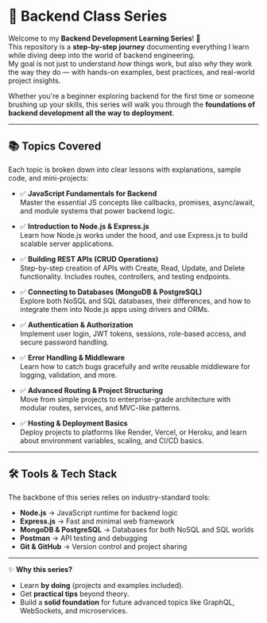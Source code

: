 # 🚀 Backend Class Series

Welcome to my **Backend Development Learning Series**! 🎯  
This repository is a **step-by-step journey** documenting everything I learn while diving deep into the world of backend engineering.  
My goal is not just to understand *how* things work, but also *why* they work the way they do — with hands-on examples, best practices, and real-world project insights.  

Whether you're a beginner exploring backend for the first time or someone brushing up your skills, this series will walk you through the **foundations of backend development all the way to deployment**.  

---

## 📚 Topics Covered  

Each topic is broken down into clear lessons with explanations, sample code, and mini-projects:  

- ✅ **JavaScript Fundamentals for Backend**  
  Master the essential JS concepts like callbacks, promises, async/await, and module systems that power backend logic.  

- ✅ **Introduction to Node.js & Express.js**  
  Learn how Node.js works under the hood, and use Express.js to build scalable server applications.  

- ✅ **Building REST APIs (CRUD Operations)**  
  Step-by-step creation of APIs with Create, Read, Update, and Delete functionality. Includes routes, controllers, and testing endpoints.  

- ✅ **Connecting to Databases (MongoDB & PostgreSQL)**  
  Explore both NoSQL and SQL databases, their differences, and how to integrate them into Node.js apps using drivers and ORMs.  

- ✅ **Authentication & Authorization**  
  Implement user login, JWT tokens, sessions, role-based access, and secure password handling.  

- ✅ **Error Handling & Middleware**  
  Learn how to catch bugs gracefully and write reusable middleware for logging, validation, and more.  

- ✅ **Advanced Routing & Project Structuring**  
  Move from simple projects to enterprise-grade architecture with modular routes, services, and MVC-like patterns.  

- ✅ **Hosting & Deployment Basics**  
  Deploy projects to platforms like Render, Vercel, or Heroku, and learn about environment variables, scaling, and CI/CD basics.  

---

## 🛠 Tools & Tech Stack  

The backbone of this series relies on industry-standard tools:  

- **Node.js** → JavaScript runtime for backend logic  
- **Express.js** → Fast and minimal web framework  
- **MongoDB & PostgreSQL** → Databases for both NoSQL and SQL worlds  
- **Postman** → API testing and debugging  
- **Git & GitHub** → Version control and project sharing  

---

✨ **Why this series?**  
- Learn **by doing** (projects and examples included).  
- Get **practical tips** beyond theory.  
- Build a **solid foundation** for future advanced topics like GraphQL, WebSockets, and microservices.  
